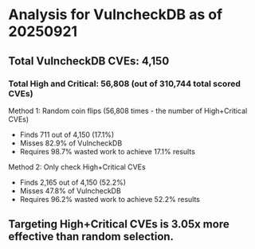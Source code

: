 # Analysis for VulncheckDB as of 20250921

## Total VulncheckDB CVEs: 4,150
### Total High and Critical: 56,808 (out of 310,744 total scored CVEs)

Method 1: Random coin flips (56,808 times - the number of High+Critical CVEs)
  - Finds 711 out of 4,150 (17.1%)
  - Misses 82.9% of VulncheckDB
  - Requires 98.7% wasted work to achieve 17.1% results

Method 2: Only check High+Critical CVEs
  - Finds 2,165 out of 4,150 (52.2%)
  - Misses 47.8% of VulncheckDB
  - Requires 96.2% wasted work to achieve 52.2% results

## Targeting High+Critical CVEs is 3.05x more effective than random selection.
